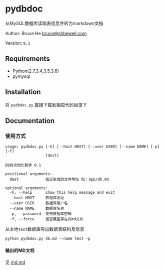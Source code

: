 pydbdoc
===================

从MySQL数据库读取表信息并转为markdown文档

Author: Bruce He <bruce@shbewell.com>

Version: `0.1`

Requirements
-------------
* Python(2.7,3.4,3.5,3.6)
* pymysql

Installation
------------
将 `pydbdoc.py` 直接下载到相应代码目录下

Documentation
-------------

### 使用方式
```
usage: pydbdoc.py [-h] [--host HOST] [--user USER] [--name NAME] [-p] [-f]
                  [dest]

DB自文档化助手 0.1

positional arguments:
  dest            指定生成的文件地址 如：app/db.md

optional arguments:
  -h, --help      show this help message and exit
  --host HOST     数据库地址
  --user USER     数据库用户名
  --name NAME     数据库名称
  -p, --password  使用数据库密码
  -f, --force     是否覆盖存在的md文件

```


从本地`test`数据库导出数据表结构及信息

```
python pydbdoc.py db.md --name test -p

```


#### 输出的MD文档

见 [md.md][demo]

[demo]: https://github.com/brucehe3/pydbdoc/blob/master/db.md